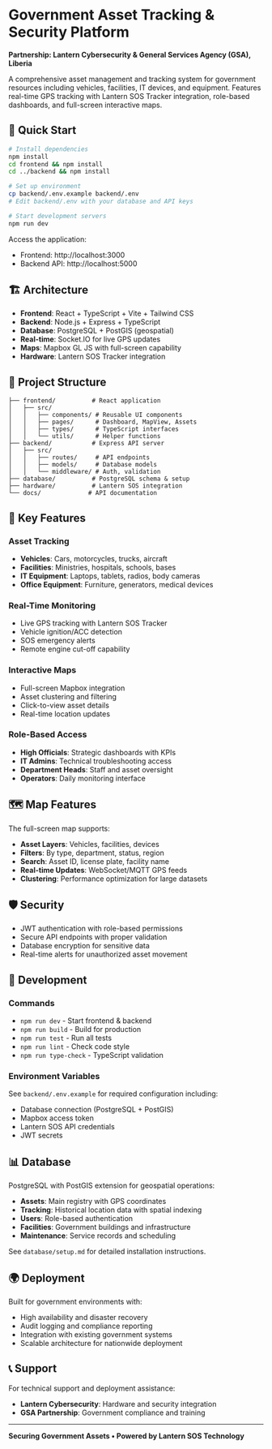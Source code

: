 # Government Asset Tracking & Security Platform

**Partnership: Lantern Cybersecurity & General Services Agency (GSA), Liberia**

A comprehensive asset management and tracking system for government resources including vehicles, facilities, IT devices, and equipment. Features real-time GPS tracking with Lantern SOS Tracker integration, role-based dashboards, and full-screen interactive maps.

## 🚀 Quick Start

```bash
# Install dependencies
npm install
cd frontend && npm install
cd ../backend && npm install

# Set up environment
cp backend/.env.example backend/.env
# Edit backend/.env with your database and API keys

# Start development servers
npm run dev
```

Access the application:
- Frontend: http://localhost:3000
- Backend API: http://localhost:5000

## 🏗️ Architecture

- **Frontend**: React + TypeScript + Vite + Tailwind CSS
- **Backend**: Node.js + Express + TypeScript  
- **Database**: PostgreSQL + PostGIS (geospatial)
- **Real-time**: Socket.IO for live GPS updates
- **Maps**: Mapbox GL JS with full-screen capability
- **Hardware**: Lantern SOS Tracker integration

## 📁 Project Structure

```
├── frontend/          # React application
│   ├── src/
│   │   ├── components/ # Reusable UI components
│   │   ├── pages/      # Dashboard, MapView, Assets
│   │   ├── types/      # TypeScript interfaces
│   │   └── utils/      # Helper functions
├── backend/           # Express API server
│   ├── src/
│   │   ├── routes/     # API endpoints
│   │   ├── models/     # Database models
│   │   └── middleware/ # Auth, validation
├── database/          # PostgreSQL schema & setup
├── hardware/          # Lantern SOS integration
└── docs/             # API documentation
```

## 🎯 Key Features

### Asset Tracking
- **Vehicles**: Cars, motorcycles, trucks, aircraft
- **Facilities**: Ministries, hospitals, schools, bases  
- **IT Equipment**: Laptops, tablets, radios, body cameras
- **Office Equipment**: Furniture, generators, medical devices

### Real-Time Monitoring
- Live GPS tracking with Lantern SOS Tracker
- Vehicle ignition/ACC detection  
- SOS emergency alerts
- Remote engine cut-off capability

### Interactive Maps
- Full-screen Mapbox integration
- Asset clustering and filtering
- Click-to-view asset details
- Real-time location updates

### Role-Based Access
- **High Officials**: Strategic dashboards with KPIs
- **IT Admins**: Technical troubleshooting access  
- **Department Heads**: Staff and asset oversight
- **Operators**: Daily monitoring interface

## 🗺️ Map Features

The full-screen map supports:
- **Asset Layers**: Vehicles, facilities, devices
- **Filters**: By type, department, status, region
- **Search**: Asset ID, license plate, facility name
- **Real-time Updates**: WebSocket/MQTT GPS feeds
- **Clustering**: Performance optimization for large datasets

## 🛡️ Security

- JWT authentication with role-based permissions
- Secure API endpoints with proper validation
- Database encryption for sensitive data
- Real-time alerts for unauthorized asset movement

## 🔧 Development

### Commands
- `npm run dev` - Start frontend & backend
- `npm run build` - Build for production  
- `npm run test` - Run all tests
- `npm run lint` - Check code style
- `npm run type-check` - TypeScript validation

### Environment Variables
See `backend/.env.example` for required configuration including:
- Database connection (PostgreSQL + PostGIS)
- Mapbox access token
- Lantern SOS API credentials  
- JWT secrets

## 📊 Database

PostgreSQL with PostGIS extension for geospatial operations:
- **Assets**: Main registry with GPS coordinates
- **Tracking**: Historical location data with spatial indexing
- **Users**: Role-based authentication
- **Facilities**: Government buildings and infrastructure
- **Maintenance**: Service records and scheduling

See `database/setup.md` for detailed installation instructions.

## 🌍 Deployment

Built for government environments with:
- High availability and disaster recovery
- Audit logging and compliance reporting  
- Integration with existing government systems
- Scalable architecture for nationwide deployment

## 📞 Support

For technical support and deployment assistance:
- **Lantern Cybersecurity**: Hardware and security integration
- **GSA Partnership**: Government compliance and training

---

**Securing Government Assets • Powered by Lantern SOS Technology**
